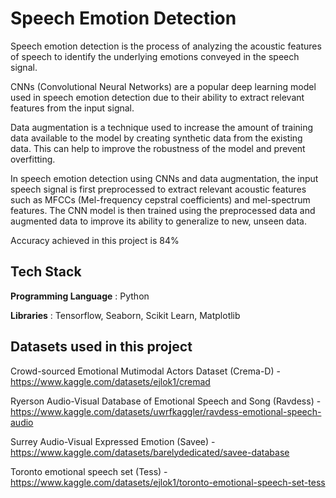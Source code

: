 
# Speech Emotion Detection

Speech emotion detection is the process of analyzing the acoustic features of speech to identify the underlying emotions conveyed in the speech signal. 

CNNs (Convolutional Neural Networks) are a popular deep learning model used in speech emotion detection due to their ability to extract relevant features from the input signal.

Data augmentation is a technique used to increase the amount of training data available to the model by creating synthetic data from the existing data. This can help to improve the robustness of the model and prevent overfitting.

In speech emotion detection using CNNs and data augmentation, the input speech signal is first preprocessed to extract relevant acoustic features such as MFCCs (Mel-frequency cepstral coefficients) and mel-spectrum features. The CNN model is then trained using the preprocessed data and augmented data to improve its ability to generalize to new, unseen data.

Accuracy achieved in this project is 84%

## Tech Stack

**Programming Language** : Python

**Libraries** : Tensorflow, Seaborn, Scikit Learn, Matplotlib


## Datasets used in this project


Crowd-sourced Emotional Mutimodal Actors Dataset (Crema-D) - https://www.kaggle.com/datasets/ejlok1/cremad

Ryerson Audio-Visual Database of Emotional Speech and Song (Ravdess) - https://www.kaggle.com/datasets/uwrfkaggler/ravdess-emotional-speech-audio

Surrey Audio-Visual Expressed Emotion (Savee) - https://www.kaggle.com/datasets/barelydedicated/savee-database

Toronto emotional speech set (Tess) - https://www.kaggle.com/datasets/ejlok1/toronto-emotional-speech-set-tess
